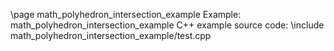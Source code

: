 \page math_polyhedron_intersection_example Example: math_polyhedron_intersection_example
C++ example source code:
\include math_polyhedron_intersection_example/test.cpp
